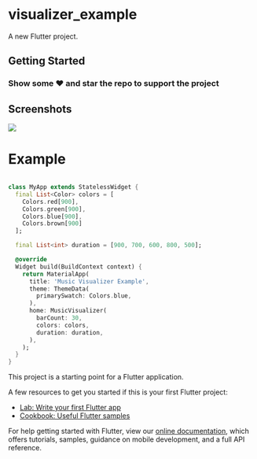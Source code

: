 # visualizer_example

A new Flutter project.

## Getting Started

### Show some :heart: and star the repo to support the project

## Screenshots
<img src="https://raw.githubusercontent.com/Rajkumar07793/music_visualizer_package/22-09-2021_null-safety/visualCrop.gif"/>

# Example

```dart

class MyApp extends StatelessWidget {
  final List<Color> colors = [
    Colors.red[900],
    Colors.green[900],
    Colors.blue[900],
    Colors.brown[900]
  ];

  final List<int> duration = [900, 700, 600, 800, 500];

  @override
  Widget build(BuildContext context) {
    return MaterialApp(
      title: 'Music Visualizer Example',
      theme: ThemeData(
        primarySwatch: Colors.blue,
      ),
      home: MusicVisualizer(
        barCount: 30,
        colors: colors,
        duration: duration,
      ),
    );
  }
}

```

This project is a starting point for a Flutter application.

A few resources to get you started if this is your first Flutter project:

- [Lab: Write your first Flutter app](https://flutter.dev/docs/get-started/codelab)
- [Cookbook: Useful Flutter samples](https://flutter.dev/docs/cookbook)

For help getting started with Flutter, view our
[online documentation](https://flutter.dev/docs), which offers tutorials,
samples, guidance on mobile development, and a full API reference.
